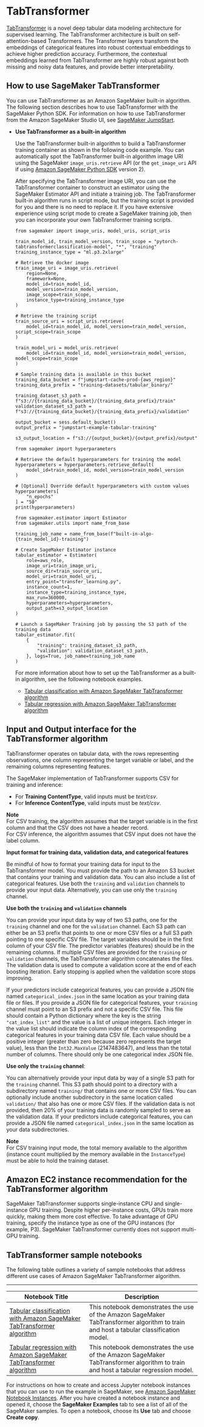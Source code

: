 # TabTransformer<a name="tabtransformer"></a>

[TabTransformer](https://arxiv.org/abs/2012.06678) is a novel deep tabular data modeling architecture for supervised learning\. The TabTransformer architecture is built on self\-attention\-based Transformers\. The Transformer layers transform the embeddings of categorical features into robust contextual embeddings to achieve higher prediction accuracy\. Furthermore, the contextual embeddings learned from TabTransformer are highly robust against both missing and noisy data features, and provide better interpretability\.

## How to use SageMaker TabTransformer<a name="tabtransformer-modes"></a>

You can use TabTransformer as an Amazon SageMaker built\-in algorithm\. The following section describes how to use TabTransformer with the SageMaker Python SDK\. For information on how to use TabTransformer from the Amazon SageMaker Studio UI, see [SageMaker JumpStart](studio-jumpstart.md)\.
+ **Use TabTransformer as a built\-in algorithm**

  Use the TabTransformer built\-in algorithm to build a TabTransformer training container as shown in the following code example\. You can automatically spot the TabTransformer built\-in algorithm image URI using the SageMaker `image_uris.retrieve` API \(or the `get_image_uri` API if using [Amazon SageMaker Python SDK](https://sagemaker.readthedocs.io) version 2\)\. 

  After specifying the TabTransformer image URI, you can use the TabTransformer container to construct an estimator using the SageMaker Estimator API and initiate a training job\. The TabTransformer built\-in algorithm runs in script mode, but the training script is provided for you and there is no need to replace it\. If you have extensive experience using script mode to create a SageMaker training job, then you can incorporate your own TabTransformer training scripts\.

  ```
  from sagemaker import image_uris, model_uris, script_uris
  
  train_model_id, train_model_version, train_scope = "pytorch-tabtransformerclassification-model", "*", "training"
  training_instance_type = "ml.p3.2xlarge"
  
  # Retrieve the docker image
  train_image_uri = image_uris.retrieve(
      region=None,
      framework=None,
      model_id=train_model_id,
      model_version=train_model_version,
      image_scope=train_scope,
      instance_type=training_instance_type
  )
  
  # Retrieve the training script
  train_source_uri = script_uris.retrieve(
      model_id=train_model_id, model_version=train_model_version, script_scope=train_scope
  )
  
  train_model_uri = model_uris.retrieve(
      model_id=train_model_id, model_version=train_model_version, model_scope=train_scope
  )
  
  # Sample training data is available in this bucket
  training_data_bucket = f"jumpstart-cache-prod-{aws_region}"
  training_data_prefix = "training-datasets/tabular_binary/"
  
  training_dataset_s3_path = f"s3://{training_data_bucket}/{training_data_prefix}/train"
  validation_dataset_s3_path = f"s3://{training_data_bucket}/{training_data_prefix}/validation"
  
  output_bucket = sess.default_bucket()
  output_prefix = "jumpstart-example-tabular-training"
  
  s3_output_location = f"s3://{output_bucket}/{output_prefix}/output"
  
  from sagemaker import hyperparameters
  
  # Retrieve the default hyperparameters for training the model
  hyperparameters = hyperparameters.retrieve_default(
      model_id=train_model_id, model_version=train_model_version
  )
  
  # [Optional] Override default hyperparameters with custom values
  hyperparameters[
      "n_epochs"
  ] = "50"
  print(hyperparameters)
  
  from sagemaker.estimator import Estimator
  from sagemaker.utils import name_from_base
  
  training_job_name = name_from_base(f"built-in-algo-{train_model_id}-training")
  
  # Create SageMaker Estimator instance
  tabular_estimator = Estimator(
      role=aws_role,
      image_uri=train_image_uri,
      source_dir=train_source_uri,
      model_uri=train_model_uri,
      entry_point="transfer_learning.py",
      instance_count=1,
      instance_type=training_instance_type,
      max_run=360000,
      hyperparameters=hyperparameters,
      output_path=s3_output_location
  )
  
  # Launch a SageMaker Training job by passing the S3 path of the training data
  tabular_estimator.fit(
      {
          "training": training_dataset_s3_path,
          "validation": validation_dataset_s3_path,
      }, logs=True, job_name=training_job_name
  )
  ```

  For more information about how to set up the TabTransformer as a built\-in algorithm, see the following notebook examples\.
  + [Tabular classification with Amazon SageMaker TabTransformer algorithm](https://github.com/aws/amazon-sagemaker-examples/blob/main/introduction_to_amazon_algorithms/tabtransformer_tabular/Amazon_Tabular_Classification_TabTransformer.ipynb)
  + [Tabular regression with Amazon SageMaker TabTransformer algorithm](https://github.com/aws/amazon-sagemaker-examples/blob/main/introduction_to_amazon_algorithms/tabtransformer_tabular/Amazon_Tabular_Regression_TabTransformer.ipynb)

## Input and Output interface for the TabTransformer algorithm<a name="InputOutput-TabTransformer"></a>

TabTransformer operates on tabular data, with the rows representing observations, one column representing the target variable or label, and the remaining columns representing features\. 

The SageMaker implementation of TabTransformer supports CSV for training and inference:
+ For **Training ContentType**, valid inputs must be *text/csv*\.
+ For **Inference ContentType**, valid inputs must be *text/csv*\.

**Note**  
For CSV training, the algorithm assumes that the target variable is in the first column and that the CSV does not have a header record\.   
For CSV inference, the algorithm assumes that CSV input does not have the label column\. 

**Input format for training data, validation data, and categorical features**

Be mindful of how to format your training data for input to the TabTransformer model\. You must provide the path to an Amazon S3 bucket that contains your training and validation data\. You can also include a list of categorical features\. Use both the `training` and `validation` channels to provide your input data\. Alternatively, you can use only the `training` channel\.

**Use both the `training` and `validation` channels**

You can provide your input data by way of two S3 paths, one for the `training` channel and one for the `validation` channel\. Each S3 path can either be an S3 prefix that points to one or more CSV files or a full S3 path pointing to one specific CSV file\. The target variables should be in the first column of your CSV file\. The predictor variables \(features\) should be in the remaining columns\. If multiple CSV files are provided for the `training` or `validation` channels, the TabTransformer algorithm concatenates the files\. The validation data is used to compute a validation score at the end of each boosting iteration\. Early stopping is applied when the validation score stops improving\.

If your predictors include categorical features, you can provide a JSON file named `categorical_index.json` in the same location as your training data file or files\. If you provide a JSON file for categorical features, your `training` channel must point to an S3 prefix and not a specific CSV file\. This file should contain a Python dictionary where the key is the string `"cat_index_list"` and the value is a list of unique integers\. Each integer in the value list should indicate the column index of the corresponding categorical features in your training data CSV file\. Each value should be a positive integer \(greater than zero because zero represents the target value\), less than the `Int32.MaxValue` \(2147483647\), and less than the total number of columns\. There should only be one categorical index JSON file\.

**Use only the `training` channel**:

You can alternatively provide your input data by way of a single S3 path for the `training` channel\. This S3 path should point to a directory with a subdirectory named `training/` that contains one or more CSV files\. You can optionally include another subdirectory in the same location called `validation/` that also has one or more CSV files\. If the validation data is not provided, then 20% of your training data is randomly sampled to serve as the validation data\. If your predictors include categorical features, you can provide a JSON file named `categorical_index.json` in the same location as your data subdirectories\.

**Note**  
For CSV training input mode, the total memory available to the algorithm \(instance count multiplied by the memory available in the `InstanceType`\) must be able to hold the training dataset\.

## Amazon EC2 instance recommendation for the TabTransformer algorithm<a name="Instance-TabTransformer"></a>

SageMaker TabTransformer supports single\-instance CPU and single\-instance GPU training\. Despite higher per\-instance costs, GPUs train more quickly, making them more cost effective\. To take advantage of GPU training, specify the instance type as one of the GPU instances \(for example, P3\)\. SageMaker TabTransformer currently does not support multi\-GPU training\.

## TabTransformer sample notebooks<a name="tabtransformer-sample-notebooks"></a>

The following table outlines a variety of sample notebooks that address different use cases of Amazon SageMaker TabTransformer algorithm\.


****  

| **Notebook Title** | **Description** | 
| --- | --- | 
|  [Tabular classification with Amazon SageMaker TabTransformer algorithm](https://github.com/aws/amazon-sagemaker-examples/blob/main/introduction_to_amazon_algorithms/tabtransformer_tabular/Amazon_Tabular_Classification_TabTransformer.ipynb)  |  This notebook demonstrates the use of the Amazon SageMaker TabTransformer algorithm to train and host a tabular classification model\.   | 
|  [Tabular regression with Amazon SageMaker TabTransformer algorithm](https://github.com/aws/amazon-sagemaker-examples/blob/main/introduction_to_amazon_algorithms/tabtransformer_tabular/Amazon_Tabular_Regression_TabTransformer.ipynb)  |  This notebook demonstrates the use of the Amazon SageMaker TabTransformer algorithm to train and host a tabular regression model\.   | 

For instructions on how to create and access Jupyter notebook instances that you can use to run the example in SageMaker, see [Amazon SageMaker Notebook Instances](nbi.md)\. After you have created a notebook instance and opened it, choose the **SageMaker Examples** tab to see a list of all of the SageMaker samples\. To open a notebook, choose its **Use** tab and choose **Create copy**\.